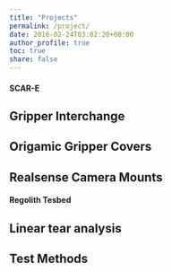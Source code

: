 ```yaml
---
title: "Projects"
permalink: /project/
date: 2016-02-24T03:02:20+00:00
author_profile: true
toc: true
share: false
---
```


#### SCAR-E 
## Gripper Interchange
## Origamic Gripper Covers
## Realsense Camera Mounts

#### Regolith Tesbed
## Linear tear analysis
## Test Methods

